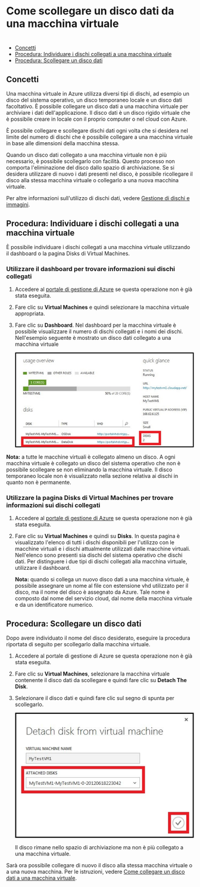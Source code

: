 <properties writer="kathydav" editor="tysonn" manager="jeffreyg" />

# Come scollegare un disco dati da una macchina virtuale

# 

-   [Concetti][]
-   [Procedura: Individuare i dischi collegati a una macchina virtuale][]
-   [Procedura: Scollegare un disco dati][]

## <span id="concepts"></span> </a>Concetti

Una macchina virtuale in Azure utilizza diversi tipi di dischi, ad esempio un disco del sistema operativo, un disco temporaneo locale e un disco dati facoltativo. È possibile collegare un disco dati a una macchina virtuale per archiviare i dati dell'applicazione. Il disco dati è un disco rigido virtuale che è possibile creare in locale con il proprio computer o nel cloud con Azure.

È possibile collegare e scollegare dischi dati ogni volta che si desidera nel limite del numero di dischi che è possibile collegare a una macchina virtuale in base alle dimensioni della macchina stessa.

Quando un disco dati collegato a una macchina virtuale non è più necessario, è possibile scollegarlo con facilità. Questo processo non comporta l'eliminazione del disco dallo spazio di archiviazione. Se si desidera utilizzare di nuovo i dati presenti nel disco, è possibile ricollegare il disco alla stessa macchina virtuale o collegarlo a una nuova macchina virtuale.

Per altre informazioni sull'utilizzo di dischi dati, vedere [Gestione di dischi e immagini][].

## <span id="finddisks"></span> </a>Procedura: Individuare i dischi collegati a una macchina virtuale

È possibile individuare i dischi collegati a una macchina virtuale utilizzando il dashboard o la pagina Disks di Virtual Machines.

### Utilizzare il dashboard per trovare informazioni sui dischi collegati

1.  Accedere al [portale di gestione di Azure][] se questa operazione non è già stata eseguita.

2.  Fare clic su **Virtual Machines** e quindi selezionare la macchina virtuale appropriata.

3.  Fare clic su **Dashboard**. Nel dashboard per la macchina virtuale è possibile visualizzare il numero di dischi collegati e i nomi dei dischi. Nell'esempio seguente è mostrato un disco dati collegato a una macchina virtuale

    ![Ricerca di un disco dati][]

**Nota:** a tutte le macchine virtuali è collegato almeno un disco. A ogni macchina virtuale è collegato un disco del sistema operativo che non è possibile scollegare se non eliminando la macchina virtuale. Il disco temporaneo locale non è visualizzato nella sezione relativa ai dischi in quanto non è permanente.

### Utilizzare la pagina Disks di Virtual Machines per trovare informazioni sui dischi collegati

1.  Accedere al [portale di gestione di Azure][] se questa operazione non è già stata eseguita.

2.  Fare clic su **Virtual Machines** e quindi su **Disks**. In questa pagina è visualizzato l'elenco di tutti i dischi disponibili per l'utilizzo con le macchine virtuali e i dischi attualmente utilizzati dalle macchine virtuali. Nell'elenco sono presenti sia dischi del sistema operativo che dischi dati. Per distinguere i due tipi di dischi collegati alla macchina virtuale, utilizzare il dashboard.

    **Nota:** quando si collega un nuovo disco dati a una macchina virtuale, è possibile assegnare un nome al file con estensione vhd utilizzato per il disco, ma il nome del disco è assegnato da Azure. Tale nome è composto dal nome del servizio cloud, dal nome della macchina virtuale e da un identificatore numerico.

## <span id="detachdisk"></span> </a>Procedura: Scollegare un disco dati

Dopo avere individuato il nome del disco desiderato, eseguire la procedura riportata di seguito per scollegarlo dalla macchina virtuale.

1.  Accedere al portale di gestione di Azure se questa operazione non è già stata eseguita.

2.  Fare clic su **Virtual Machines**, selezionare la macchina virtuale contenente il disco dati da scollegare e quindi fare clic su **Detach The Disk**.

3.  Selezionare il disco dati e quindi fare clic sul segno di spunta per scollegarlo.

    ![Dettagli relativi allo scollegamento del disco][]

    Il disco rimane nello spazio di archiviazione ma non è più collegato a una macchina virtuale.

Sarà ora possibile collegare di nuovo il disco alla stessa macchina virtuale o a una nuova macchina. Per le istruzioni, vedere [Come collegare un disco dati a una macchina virtuale][].

  [Concetti]: #concepts
  [Procedura: Individuare i dischi collegati a una macchina virtuale]: #finddisks
  [Procedura: Scollegare un disco dati]: #detachdisk
  [Gestione di dischi e immagini]: http://go.microsoft.com/fwlink/p/?LinkId=263439
  [portale di gestione di Azure]: http://manage.windowsazure.com
  [Ricerca di un disco dati]: ./media/howto-detach-disk-windows-linux/FindDataDisks.png
  [Dettagli relativi allo scollegamento del disco]: ./media/howto-detach-disk-windows-linux/DetachDiskDetails.png
  [Come collegare un disco dati a una macchina virtuale]: /en-us/manage/windows/how-to-guides/attach-a-disk/
